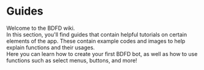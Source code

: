 # Guides
Welcome to the BDFD wiki.\
In this section, you'll find guides that contain helpful tutorials on certain elements of the app. These contain example codes and images to help explain functions and their usages.\
Here you can learn how to create your first BDFD bot, as well as how to use functions such as select menus, buttons, and more!
